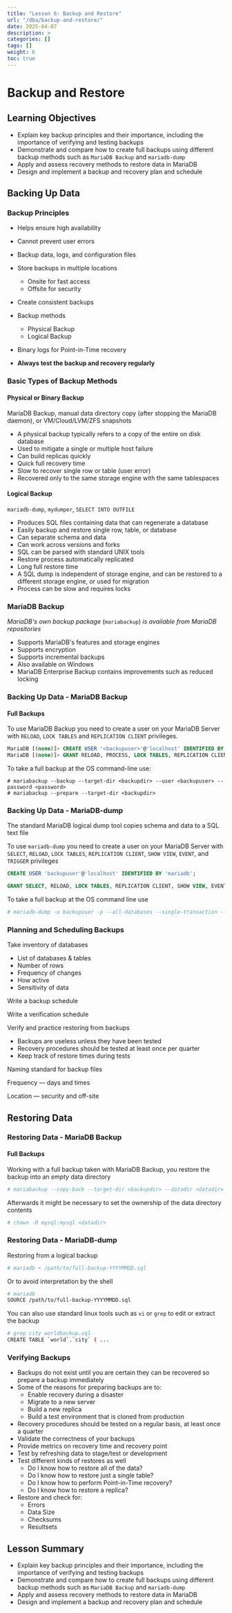 ```yaml
---
title: "Lesson 6: Backup and Restore"
url: "/dba/backup-and-restore/"
date: 2025-04-07
description: >
categories: []
tags: []
weight: 6
toc: true
---
```


# Backup and Restore

## Learning Objectives

- Explain key backup principles and their importance, including the importance of verifying and testing backups
- Demonstrate and compare how to create full backups using different backup methods such as `MariaDB Backup` and `mariadb-dump`
- Apply and assess recovery methods to restore data in MariaDB
- Design and implement a backup and recovery plan and schedule

## Backing Up Data

### Backup Principles

- Helps ensure high availability
- Cannot prevent user errors
- Backup data, logs, and configuration files
- Store backups in multiple locations
  - Onsite for fast access
  - Offsite for security
- Create consistent backups

- Backup methods
  - Physical Backup
  - Logical Backup
- Binary logs for Point-in-Time recovery
- **Always test the backup and recovery regularly**

### Basic Types of Backup Methods

#### Physical or Binary Backup

MariaDB Backup, manual data directory copy (after stopping the MariaDB daemon), or VM/Cloud/LVM/ZFS snapshots

- A physical backup typically refers to a copy of the entire on disk database
- Used to mitigate a single or multiple host failure
- Can build replicas quickly
- Quick full recovery time
- Slow to recover single row or table (user error)
- Recovered only to the same storage engine with the same tablespaces

#### Logical Backup

`mariadb-dump`, `mydumper`, `SELECT INTO OUTFILE`

- Produces SQL files containing data that can regenerate a database
- Easily backup and restore single row, table, or database
- Can separate schema and data
- Can work across versions and forks
- SQL can be parsed with standard UNIX tools
- Restore process automatically replicated
- Long full restore time
- A SQL dump is independent of storage engine, and can be restored to a different storage engine, or used for migration
- Process can be slow and requires locks

### MariaDB Backup

_MariaDB's own backup package_ (`mariabackup`) _is available from MariaDB repositories_

- Supports MariaDB's features and storage engines
- Supports encryption
- Supports incremental backups
- Also available on Windows
- MariaDB Enterprise Backup contains improvements such as reduced locking

### Backing Up Data - MariaDB Backup

#### Full Backups

To use MariaDB Backup you need to create a user on your MariaDB Server with `RELOAD`, `LOCK TABLES` and `REPLICATION CLIENT` privileges.

```sql
MariaDB [(none)]> CREATE USER '<backupuser>'@'localhost' IDENTIFIED BY '<password>';
MariaDB [(none)]> GRANT RELOAD, PROCESS, LOCK TABLES, REPLICATION CLIENT ON *.* TO '<backupuser>'@'localhost';
```

To take a full backup at the OS command-line use:

```
# mariabackup --backup --target-dir <backupdir> --user <backupuser> --password <password>
# mariabackup --prepare --target-dir <backupdir>
```

### Backing Up Data - MariaDB-dump

The standard MariaDB logical dump tool copies schema and data to a SQL text file

To use `mariadb-dump` you need to create a user on your MariaDB Server with `SELECT`, `RELOAD`, `LOCK TABLES`, `REPLICATION CLIENT`, `SHOW VIEW`, `EVENT`, and `TRIGGER` privileges

```sql
CREATE USER 'backupuser'@'localhost' IDENTIFIED BY 'mariadb';

GRANT SELECT, RELOAD, LOCK TABLES, REPLICATION CLIENT, SHOW VIEW, EVENT, TRIGGER ON *.* TO 'backupuser'@'localhost';
```

To take a full backup at the OS command line use

```sh
# mariadb-dump -u backupuser -p --all-databases --single-transaction --flush-logs -r /path/to/full-backup-YYYYMMDD.sql
```

### Planning and Scheduling Backups

Take inventory of databases

- List of databases & tables
- Number of rows
- Frequency of changes
- How active
- Sensitivity of data

Write a backup schedule

Write a verification schedule

Verify and practice restoring from backups

- Backups are useless unless they have been tested
- Recovery procedures should be tested at least once per quarter
- Keep track of restore times during tests

Naming standard for backup files

Frequency — days and times

Location — security and off-site

## Restoring Data

### Restoring Data - MariaDB Backup

#### Full Backups

Working with a full backup taken with MariaDB Backup, you restore the backup into an *empty* data directory

```sh
# mariabackup --copy-back --target-dir <backupdir> --datadir <datadir>
```

Afterwards it might be necessary to set the ownership of the data directory contents

```sh
# chown -R mysql:mysql <datadir>
```

### Restoring Data - MariaDB-dump

Restoring from a logical backup

```sh
# mariadb < /path/to/full-backup-YYYYMMDD.sql
```

Or to avoid interpretation by the shell

```sh
# mariadb
SOURCE /path/to/full-backup-YYYYMMDD.sql
```

You can also use standard linux tools such as `vi` or `grep` to edit or extract the backup

```sh
# grep city worldbackup.sql
CREATE TABLE `world`.`city` ( ...
```

### Verifying Backups

- Backups do not exist until you are certain they can be recovered so prepare a backup immediately
- Some of the reasons for preparing backups are to:
  - Enable recovery during a disaster
  - Migrate to a new server
  - Build a new replica
  - Build a test environment that is cloned from production
- Recovery procedures should be tested on a regular basis, at least once a quarter
- Validate the correctness of your backups
- Provide metrics on recovery time and recovery point
- Test by refreshing data to stage/test or development
- Test different kinds of restores as well
  - Do I know how to restore all of the data?
  - Do I know how to restore just a single table?
  - Do I know how to perform Point-in-Time recovery?
  - Do I know how to restore a replica?
- Restore and check for:
  - Errors
  - Data Size
  - Checksums
  - Resultsets

## Lesson Summary

- Explain key backup principles and their importance, including the importance of verifying and testing backups
- Demonstrate and compare how to create full backups using different backup methods such as `MariaDB Backup` and `mariadb-dump`
- Apply and assess recovery methods to restore data in MariaDB
- Design and implement a backup and recovery plan and schedule

